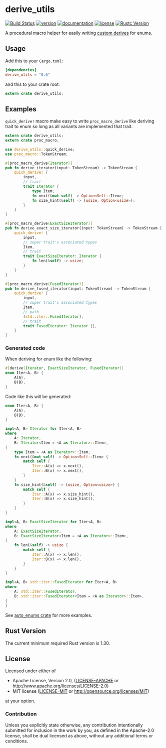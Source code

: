 # derive_utils

[![Build Status](http://img.shields.io/travis/taiki-e/derive_utils.svg)](https://travis-ci.org/taiki-e/derive_utils)
[![version](https://img.shields.io/crates/v/derive_utils.svg)](https://crates.io/crates/derive_utils/)
[![documentation](https://docs.rs/derive_utils/badge.svg)](https://docs.rs/derive_utils/)
[![license](https://img.shields.io/crates/l/derive_utils.svg)](https://crates.io/crates/derive_utils/)
[![Rustc Version](https://img.shields.io/badge/rustc-1.30+-lightgray.svg)](https://blog.rust-lang.org/2018/10/25/Rust-1.30.0.html)

A procedural macro helper for easily writing [custom derives] for enums.

[custom derives]: https://doc.rust-lang.org/reference/procedural-macros.html#derive-mode-macros

## Usage

Add this to your `Cargo.toml`:

```toml
[dependencies]
derive_utils = "0.6"
```

and this to your crate root:

```rust
extern crate derive_utils;
```

## Examples

`quick_derive!` macro make easy to write `proc_macro_derive` like deriving trait to enum so long as all variants are implemented that trait.

```rust
extern crate derive_utils;
extern crate proc_macro;

use derive_utils::quick_derive;
use proc_macro::TokenStream;

#[proc_macro_derive(Iterator)]
pub fn derive_iterator(input: TokenStream) -> TokenStream {
    quick_derive! {
        input,
        // trait
        trait Iterator {
            type Item;
            fn next(&mut self) -> Option<Self::Item>;
            fn size_hint(&self) -> (usize, Option<usize>);
        }
    }
}

#[proc_macro_derive(ExactSizeIterator)]
pub fn derive_exact_size_iterator(input: TokenStream) -> TokenStream {
    quick_derive! {
        input,
        // super trait's associated types
        Item,
        // trait
        trait ExactSizeIterator: Iterator {
            fn len(&self) -> usize;
        }
    }
}

#[proc_macro_derive(FusedIterator)]
pub fn derive_fused_iterator(input: TokenStream) -> TokenStream {
    quick_derive! {
        input,
        // super trait's associated types
        Item,
        // path
        (std::iter::FusedIterator),
        // trait
        trait FusedIterator: Iterator {},
    }
}
```

### Generated code

When deriving for enum like the following:

```rust
#[derive(Iterator, ExactSizeIterator, FusedIterator)]
enum Iter<A, B> {
    A(A),
    B(B),
}
```

Code like this will be generated:

```rust
enum Iter<A, B> {
    A(A),
    B(B),
}

impl<A, B> Iterator for Iter<A, B>
where
    A: Iterator,
    B: Iterator<Item = <A as Iterator>::Item>,
{
    type Item = <A as Iterator>::Item;
    fn next(&mut self) -> Option<Self::Item> {
        match self {
            Iter::A(x) => x.next(),
            Iter::B(x) => x.next(),
        }
    }
    fn size_hint(&self) -> (usize, Option<usize>) {
        match self {
            Iter::A(x) => x.size_hint(),
            Iter::B(x) => x.size_hint(),
        }
    }
}

impl<A, B> ExactSizeIterator for Iter<A, B>
where
    A: ExactSizeIterator,
    B: ExactSizeIterator<Item = <A as Iterator>::Item>,
{
    fn len(&self) -> usize {
        match self {
            Iter::A(x) => x.len(),
            Iter::B(x) => x.len(),
        }
    }
}

impl<A, B> std::iter::FusedIterator for Iter<A, B>
where
    A: std::iter::FusedIterator,
    B: std::iter::FusedIterator<Item = <A as Iterator>::Item>,
{
}
```

See [auto_enums crate](https://github.com/taiki-e/auto_enums/tree/master/derive/src/derive) for more examples.

## Rust Version

The current minimum required Rust version is 1.30.

## License

Licensed under either of

* Apache License, Version 2.0, ([LICENSE-APACHE](LICENSE-APACHE) or <http://www.apache.org/licenses/LICENSE-2.0>)
* MIT license ([LICENSE-MIT](LICENSE-MIT) or <http://opensource.org/licenses/MIT>)

at your option.

### Contribution

Unless you explicitly state otherwise, any contribution intentionally submitted for inclusion in the work by you, as defined in the Apache-2.0 license, shall be dual licensed as above, without any additional terms or conditions.
